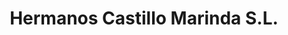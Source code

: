---
title: "Hermanos Castillo Marinda S.L."
url: /gomara/hermanos-castillo-marinda-s-l/
shop: agraria
---
